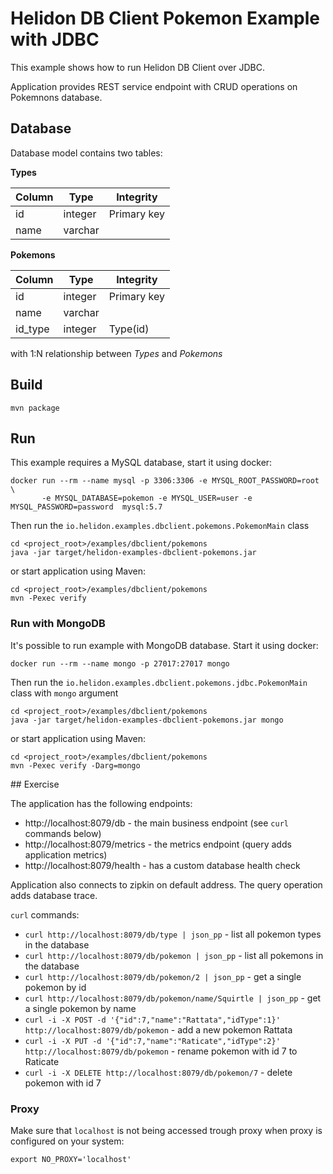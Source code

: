 # Helidon DB Client Pokemon Example with JDBC

This example shows how to run Helidon DB Client over JDBC.

Application provides REST service endpoint with CRUD operations on Pokemnons
database.

## Database

Database model contains two tables:

**Types**

| Column | Type    | Integrity   |
|--------|---------|-------------|
| id     | integer | Primary key |
| name   | varchar | &nbsp;      |

**Pokemons**

| Column  | Type    | Integrity   |
|---------|---------|-------------|
| id      | integer | Primary key |
| name    | varchar | &nbsp;      |
| id_type | integer | Type(id)    |

with 1:N relationship between *Types* and *Pokemons*

## Build

```
mvn package
```

## Run

This example requires a MySQL database, start it using docker:
```
docker run --rm --name mysql -p 3306:3306 -e MYSQL_ROOT_PASSWORD=root \
       -e MYSQL_DATABASE=pokemon -e MYSQL_USER=user -e MYSQL_PASSWORD=password  mysql:5.7
```

Then run the `io.helidon.examples.dbclient.pokemons.PokemonMain` class
```
cd <project_root>/examples/dbclient/pokemons
java -jar target/helidon-examples-dbclient-pokemons.jar
```
or start application using Maven:
```
cd <project_root>/examples/dbclient/pokemons
mvn -Pexec verify
```

### Run with MongoDB

It's possible to run example with MongoDB database. Start it using docker:
```
docker run --rm --name mongo -p 27017:27017 mongo
```

Then run the `io.helidon.examples.dbclient.pokemons.jdbc.PokemonMain` class with `mongo` argument
```
cd <project_root>/examples/dbclient/pokemons
java -jar target/helidon-examples-dbclient-pokemons.jar mongo
```
or start application using Maven:
```
cd <project_root>/examples/dbclient/pokemons
mvn -Pexec verify -Darg=mongo
```

## Exercise

The application has the following endpoints:

- http://localhost:8079/db - the main business endpoint (see `curl` commands below)
- http://localhost:8079/metrics - the metrics endpoint (query adds application metrics)
- http://localhost:8079/health - has a custom database health check

Application also connects to zipkin on default address.
The query operation adds database trace.

`curl` commands:

- `curl http://localhost:8079/db/type | json_pp` - list all pokemon types in the database
- `curl http://localhost:8079/db/pokemon | json_pp` - list all pokemons in the database
- `curl http://localhost:8079/db/pokemon/2 | json_pp` - get a single pokemon by id
- `curl http://localhost:8079/db/pokemon/name/Squirtle | json_pp` - get a single pokemon by name
- `curl -i -X POST -d '{"id":7,"name":"Rattata","idType":1}' http://localhost:8079/db/pokemon` - add a new pokemon Rattata
- `curl -i -X PUT -d '{"id":7,"name":"Raticate","idType":2}' http://localhost:8079/db/pokemon` - rename pokemon with id 7 to Raticate
- `curl -i -X DELETE http://localhost:8079/db/pokemon/7` - delete pokemon with id 7

### Proxy
Make sure that `localhost` is not being accessed trough proxy when proxy is configured on your system:
```
export NO_PROXY='localhost'
```
